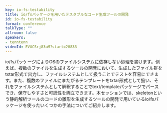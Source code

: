 ```yaml
---
key: io-fs-testability
title: io/fsパッケージを用いたテスタブルなコード生成ツールの開発
id: io-fs-testability
format: conference
talkType: ""
allroom: false
speakers:
- tenntenn
videoId: EVUCSrj83uM?start=20833
---
```

io/fsパッケージによりOSのファイルシステムに依存しない処理を書けます。例えば、複数のファイルを生成するツールの開発において、生成したファイル群をtxtar形式で出力し、ファイルシステムとして扱うことでテストを容易にできます。また、複数のファイルにまたがるテンプレートをtxtar形式として扱い、それをファイルシステムとして解釈することでtext/templateパッケージでパースでき、保守しやすさと可読性を両立できます。本セッションでは、skeletonという静的解析ツールのコードの雛形を生成するツールの開発で用いているio/fsパッケージを使ったいくつかの手法についてご紹介します。